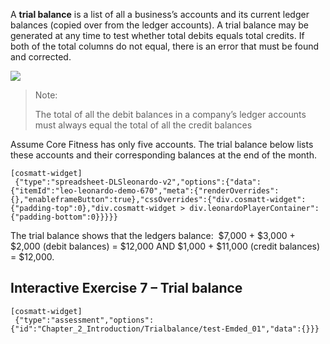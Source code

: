 A **trial balance** is a list of all a business’s accounts and its current ledger balances (copied over from the ledger accounts). A trial balance may be generated at any time to test whether total debits equals total credits. If both of the total columns do not equal, there is an error that must be found and corrected.

![](./Chapter_2_Recording_accounting_transactions/media/06_Trial_balance/image2.tiff)

> Note:
> 
> The total of all the debit balances in a company’s ledger accounts must always equal the total of all the credit balances

Assume Core Fitness has only five accounts. The trial balance below lists these accounts and their corresponding balances at the end of the month.

```
[cosmatt-widget]
 {"type":"spreadsheet-DLSleonardo-v2","options":{"data":{"itemId":"leo-leonardo-demo-670","meta":{"renderOverrides":{},"enableframeButton":true},"cssOverrides":{"div.cosmatt-widget":{"padding-top":0},"div.cosmatt-widget > div.leonardoPlayerContainer":{"padding-bottom":0}}}}} 
```

The trial balance shows that the ledgers balance:  $7,000 + $3,000 + $2,000 (debit balances) = $12,000 AND $1,000 + $11,000 (credit balances) = $12,000. 

## Interactive Exercise 7 – Trial balance 

```
[cosmatt-widget]
 {"type":"assessment","options":{"id":"Chapter_2_Introduction/Trialbalance/test-Emded_01","data":{}}} 
```

